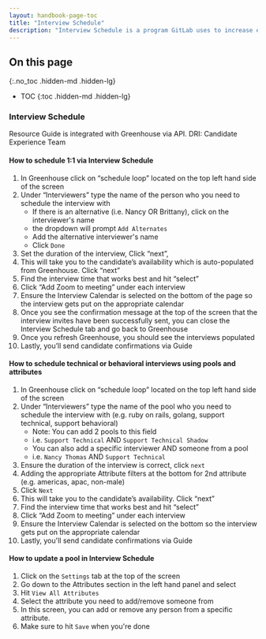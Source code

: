 ```yaml
---
layout: handbook-page-toc
title: "Interview Schedule"
description: "Interview Schedule is a program GitLab uses to increase efficiency in scheduling interviews."
---
```


## On this page
{:.no_toc .hidden-md .hidden-lg}

- TOC
{:toc .hidden-md .hidden-lg}

### Interview Schedule

Resource Guide is integrated with Greenhouse via API.
DRI: Candidate Experience Team

#### How to schedule 1:1 via Interview Schedule
1. In Greenhouse click on “schedule loop” located on the top left hand side of the screen
1. Under “Interviewers” type the name of the person who you need to schedule the interview with
    - If there is an alternative (i.e. Nancy OR Brittany), click on the interviewer's name
    - the dropdown will prompt `Add Alternates`
    - Add the alternative interviewer's name
    - Click `Done`
1. Set the duration of the interview, Click “next”, 
1. This will take you to the candidate’s availability which is auto-populated from Greenhouse. Click “next”
1. Find the interview time that works best and hit “select”
1. Click “Add Zoom to meeting” under each interview
1. Ensure the Interview Calendar is selected on the bottom of the page so the interview gets put on the appropriate calendar
1. Once you see the confirmation message at the top of the screen that the interview invites have been successfully sent, you can close the Interview Schedule tab and go back to Greenhouse
1. Once you refresh Greenhouse, you should see the interviews populated
1. Lastly, you’ll send candidate confirmations via Guide

#### How to schedule technical or behavioral interviews using pools and attributes
1. In Greenhouse click on “schedule loop” located on the top left hand side of the screen
1. Under “Interviewers” type the name of the pool who you need to schedule the interview with (e.g. ruby on rails, golang, support technical, support behavioral)
    - Note: You can add 2 pools to this field
    - i.e. `Support Technical` AND `Support Technical Shadow`
    - You can also add a specific interviewer AND someone from a pool
    - i.e. `Nancy Thomas` AND `Support Technical`
1. Ensure the duration of the interview is correct, click `next`
1. Adding the appropriate Attribute filters at the bottom for 2nd attribute (e.g. americas, apac, non-male)
1. Click `Next`
1. This will take you to the candidate’s availability. Click “next”
1. Find the interview time that works best and hit “select”
1. Click “Add Zoom to meeting” under each interview
1. Ensure the Interview Calendar is selected on the bottom so the interview gets put on the appropriate calendar
1. Lastly, you'll send candidate confirmations via Guide

#### How to update a pool in Interview Schedule
1. Click on the `Settings` tab at the top of the screen
1. Go down to the Attributes section in the left hand panel and select
1. Hit `View All Attributes`
1. Select the attribute you need to add/remove someone from 
1. In this screen, you can add or remove any person from a specific attribute. 
1. Make sure to hit `Save` when you're done



